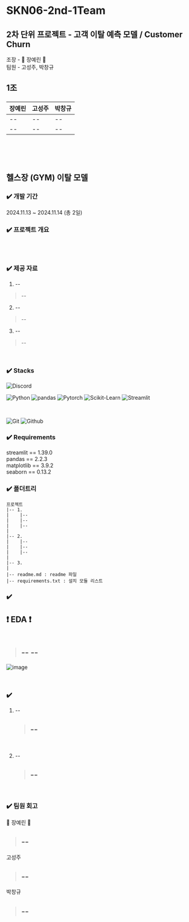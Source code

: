 # SKN06-2nd-1Team
## 2차 단위 프로젝트 - 고객 이탈 예측 모델 / Customer Churn  </br>
조장 - :crown: 장예린 :crown: </br>
팀원 - 고성주, 박창규 </br>

## 1조
###
| 장예린 | 고성주 | 박창규 |
| -- | -- | -- |
| -- | -- | -- |
| -- | -- | -- |

</br></br></br>

##  헬스장 (GYM) 이탈 모델

### ✔️ 개발 기간
2024.11.13 ~ 2024.11.14 (총 2일)
</br>

### ✔️ 프로젝트 개요

</br>

</br>


### ✔️ 제공 자료
1. --
> --

2. --
> --

3. --
> --

</br>


### ✔️ Stacks
![Discord](https://img.shields.io/badge/discord-5865F2?style=for-the-badge&logo=discord&logoColor=white)    

![Python](https://img.shields.io/badge/python-3776AB?style=for-the-badge&logo=python&logoColor=white) 
![pandas](https://img.shields.io/badge/pandas-150458?style=for-the-badge&logo=pandas&logoColor=white)
![Pytorch](https://img.shields.io/badge/pytorch-EE4C2C?style=for-the-badge&logo=streamlit&logoColor=white) 
![Scikit-Learn](https://img.shields.io/badge/scikitlearn-F7931E?style=for-the-badge&logo=streamlit&logoColor=white) 
![Streamlit](https://img.shields.io/badge/streamlit-FF4B4B?style=for-the-badge&logo=streamlit&logoColor=white) 

</br>

![Git](https://img.shields.io/badge/Git-F05032?style=for-the-badge&logo=Git&logoColor=white)
![Github](https://img.shields.io/badge/GitHub-181717?style=for-the-badge&logo=GitHub&logoColor=white)



### ✔️ Requirements

streamlit == 1.39.0
</br>
pandas == 2.2.3
</br>
matplotlib == 3.9.2
</br>
seaborn == 0.13.2
</br>


### ✔️ 폴더트리
```
프로젝트
|-- 1.  
|    |-- 
|    |-- 
|    |-- 
| 
|-- 2.
|    |-- 
|    |-- 
|    |-- 
| 
|-- 3. 
|
|-- readme.md : readme 파일
|-- requirements.txt : 설치 모듈 리스트

```

### ✔️ 
❗️ EDA ❗️</br>
</br>
--
> --
--
> --

![image]()

</br>


 

### ✔️ 

1. --
   > --
   > --

</br>

2. --
   > --
   > --
   > 
</br>


### ✔️ 팀원 회고

:crown: 장예린 :crown:
> --
> --
> 
고성주
> --
> --
> 
박창규
> --
> --
>
